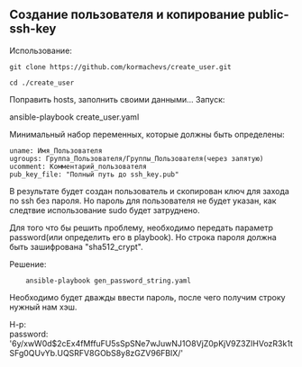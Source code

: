 ## Создание пользователя и копирование public-ssh-key

Использование:

    git clone https://github.com/kormachevs/create_user.git

    cd ./create_user

Поправить hosts, заполнить своими данными... 
Запуск:

ansible-playbook create_user.yaml

Минимальный набор переменных, которые должны быть определены:

    uname: Имя_Пользователя
    ugroups: Группа_Пользователя/Группы_Пользователя(через запятую)
    ucomment: Комментарий_пользователя
    pub_key_file: "Полный путь до ssh_key.pub"

В результате будет создан пользователь и скопирован ключ для захода по ssh без пароля. Но пароль для пользователя не будет указан, как следтвие использование sudo будет затруднено. 

Для того что бы решить проблему, необходимо передать параметр password(или определить его в playbook). Но строка пароля должна быть зашифрована "sha512_crypt". 

Решение:

        ansible-playbook gen_password_string.yaml

Необходимо будет дважды ввести пароль, после чего получим строку нужный нам хэш. 

Н-р:  
password: '$6$y/xwW0d$2cEx4fMffuFU5sSpSNe7wJuwNJ1O8VjZ0pKjV9Z3ZIHVozR3k1tSFg0QUvYb.UQSRFV8GObS8y8zGZV96FBlX/'
